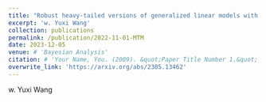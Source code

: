 ```yaml
---
title: "Robust heavy-tailed versions of generalized linear models with applications in actuarial science"
excerpt: 'w. Yuxi Wang'
collection: publications
permalink: /publication/2022-11-01-MTM
date: 2023-12-05
venue: # 'Bayesian Analysis'
citation: # 'Your Name, You. (2009). &quot;Paper Title Number 1.&quot; <i>Journal 1</i>. 1(1).'
overwrite_link: 'https://arxiv.org/abs/2305.13462'
---
```

w. Yuxi Wang